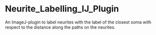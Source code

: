 # Neurite_Labelling_IJ_Plugin

An ImageJ-plugin to label neurites with the label of the closest soma with respect to the distance along the paths on the neurites.
